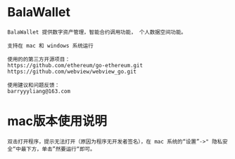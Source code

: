 # BalaWallet
    BalaWallet 提供数字资产管理，智能合约调用功能， 个人数据空间功能。

    支持在 mac 和 windows 系统运行

    使用的的第三方开源项目：
    https://github.com/ethereum/go-ethereum.git
    https://github.com/webview/webview_go.git

    使用建议和问题反馈：
    barryyyliang@163.com


# mac版本使用说明
    双击打开程序，提示无法打开（原因为程序无开发者签名），在 mac 系统的“设置”->" 隐私安全“中最下方，单击”然要运行“即可。    
